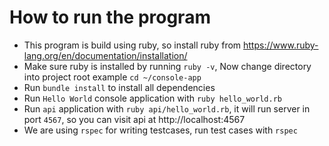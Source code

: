 # How to run the program

- This program is build using ruby, so install ruby from https://www.ruby-lang.org/en/documentation/installation/
- Make sure ruby is installed by running `ruby -v`, Now change directory into project root example `cd ~/console-app`
- Run `bundle install` to install all dependencies
- Run `Hello World` console application with `ruby hello_world.rb`
- Run `api` application with `ruby api/hello_world.rb`, it will run server in port `4567`, so you can visit api at http://localhost:4567
- We are using `rspec` for writing testcases, run test cases with `rspec`
